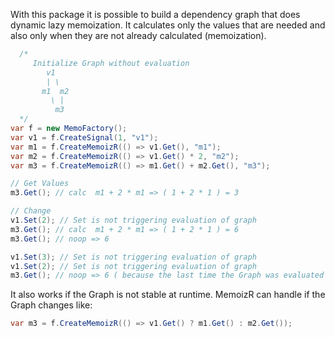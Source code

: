 With this package it is possible to build a dependency graph that does dynamic lazy memoization. 
It calculates only the values that are needed and also only when they are not already calculated (memoization).



```cs
  /*
     Initialize Graph without evaluation
        v1
        | \ 
       m1  m2
         \ |
          m3
  */
var f = new MemoFactory();
var v1 = f.CreateSignal(1, "v1");
var m1 = f.CreateMemoizR(() => v1.Get(), "m1");
var m2 = f.CreateMemoizR(() => v1.Get() * 2, "m2");
var m3 = f.CreateMemoizR(() => m1.Get() + m2.Get(), "m3");

// Get Values
m3.Get(); // calc  m1 + 2 * m1 => ( 1 + 2 * 1 ) = 3

// Change
v1.Set(2); // Set is not triggering evaluation of graph
m3.Get(); // calc  m1 + 2 * m1 => ( 1 + 2 * 1 ) = 6
m3.Get(); // noop => 6

v1.Set(3); // Set is not triggering evaluation of graph
v1.Set(2); // Set is not triggering evaluation of graph
m3.Get(); // noop => 6 ( because the last time the Graph was evaluated v1 was already 2 )
```

It also works if the Graph is not stable at runtime. MemoizR can handle if the Graph changes like:
```cs
var m3 = f.CreateMemoizR(() => v1.Get() ? m1.Get() : m2.Get());
```